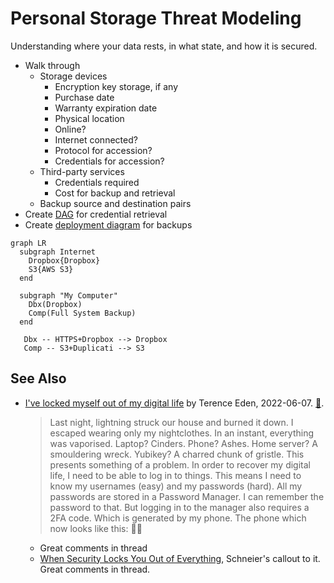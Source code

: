 # Personal Storage Threat Modeling

Understanding where your data rests, in what state, and how it is secured.

* Walk through
  * Storage devices
    * Encryption key storage, if any
    * Purchase date
    * Warranty expiration date
    * Physical location
    * Online?
    * Internet connected?
    * Protocol for accession?
    * Credentials for accession?
  * Third-party services
    * Credentials required
    * Cost for backup and retrieval
  * Backup source and destination pairs
* Create [DAG](https://en.wikipedia.org/wiki/Directed_acyclic_graph) for credential retrieval
* Create [deployment diagram](https://plantuml.com/deployment-diagram) for backups

```mermaid
graph LR
  subgraph Internet
    Dropbox{Dropbox}
    S3{AWS S3}
  end

  subgraph "My Computer"
    Dbx(Dropbox)
    Comp(Full System Backup)
  end

   Dbx -- HTTPS+Dropbox --> Dropbox
   Comp -- S3+Duplicati --> S3

```


## See Also

* [I've locked myself out of my digital life](https://shkspr.mobi/blog/2022/06/ive-locked-myself-out-of-my-digital-life/) by Terence Eden, 2022-06-07. [🦞](https://lobste.rs/s/tqull2/i_ve_locked_myself_out_my_digital_life).
    > Last night, lightning struck our house and burned it down. I escaped wearing only my nightclothes.
    > In an instant, everything was vaporised. Laptop? Cinders. Phone? Ashes. Home server? A smouldering wreck. Yubikey? A charred chunk of gristle.
    > This presents something of a problem.
    > In order to recover my digital life, I need to be able to log in to things. This means I need to know my usernames (easy) and my passwords (hard). All my passwords are stored in a Password Manager. I can remember the password to that. But logging in to the manager also requires a 2FA code. Which is generated by my phone.
    > The phone which now looks like this: 📱🔥
  * Great comments in thread
  * [When Security Locks You Out of Everything](https://www.schneier.com/blog/archives/2022/06/__trashed-2.html), Schneier's callout to it. Great comments in thread.
